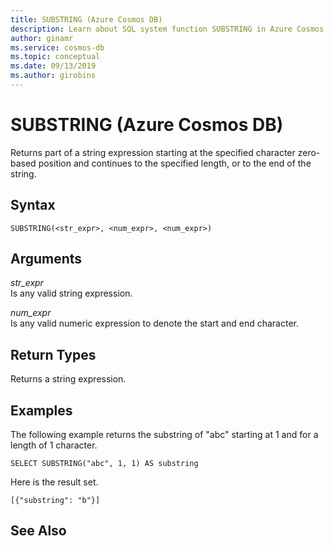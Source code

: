 ```yaml
---
title: SUBSTRING (Azure Cosmos DB)
description: Learn about SQL system function SUBSTRING in Azure Cosmos DB.
author: ginamr
ms.service: cosmos-db
ms.topic: conceptual
ms.date: 09/13/2019
ms.author: girobins
---
```

# SUBSTRING (Azure Cosmos DB)
 Returns part of a string expression starting at the specified character zero-based position and continues to the specified length, or to the end of the string.  
  
## Syntax
  
```  
SUBSTRING(<str_expr>, <num_expr>, <num_expr>)  
```  
  
## Arguments
  
*str_expr*  
   Is any valid string expression.  
  
*num_expr*  
   Is any valid numeric expression to denote the start and end character.    
  
## Return Types
  
  Returns a string expression.  
  
## Examples
  
  The following example returns the substring of "abc" starting at 1 and for a length of 1 character.  
  
```  
SELECT SUBSTRING("abc", 1, 1) AS substring  
```  
  
 Here is the result set.  
  
```  
[{"substring": "b"}]  
```  

## See Also
